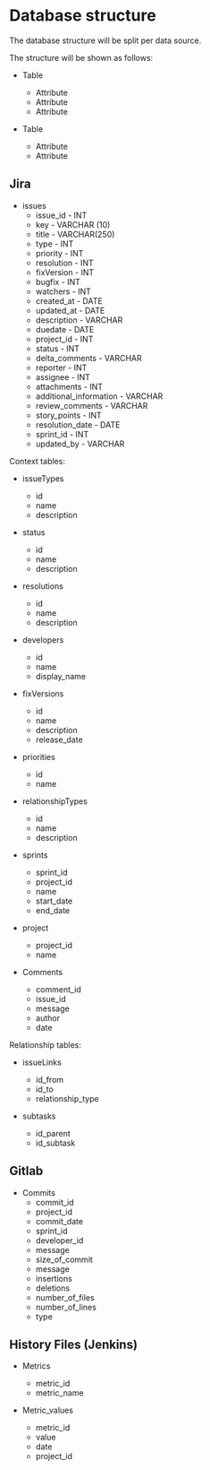 # Database structure

The database structure will be split per data source.

The structure will be shown as follows:

-   Table
    -   Attribute
    -   Attribute
    -   Attribute


-   Table
    -   Attribute
    -   Attribute

## Jira

-   issues
    -   issue_id - INT
    -   key - VARCHAR (10)
    -   title - VARCHAR(250)
    -   type - INT
    -   priority - INT
    -   resolution - INT
    -   fixVersion - INT
    -   bugfix - INT
    -   watchers - INT
    -   created_at - DATE
    -   updated_at - DATE
    -   description - VARCHAR
    -   duedate - DATE
    -   project_id - INT
    -   status - INT
    -   delta_comments - VARCHAR
    -   reporter - INT
    -   assignee - INT
    -   attachments - INT
    -   additional_information - VARCHAR
    -   review_comments - VARCHAR
    -   story_points - INT
    -   resolution_date - DATE
    -   sprint_id - INT
    -   updated_by - VARCHAR

Context tables:

-   issueTypes
    -   id
    -   name
    -   description


-   status
    -   id
    -   name
    -   description


-   resolutions
    -   id
    -   name
    -   description


-   developers
    -   id
    -   name
    -   display_name


-   fixVersions
    -   id
    -   name
    -   description
    -   release_date


-   priorities
    -   id
    -   name


-   relationshipTypes
    -   id
    -   name
    -   description


-   sprints
    -   sprint_id
    -   project_id
    -   name
    -   start_date
    -   end_date


-   project
    -   project_id
    -   name


-   Comments
    -   comment_id
    -   issue_id
    -   message
    -   author
    -   date

Relationship tables:

-   issueLinks
    -   id_from
    -   id_to
    -   relationship_type


-   subtasks
    -   id_parent
    -   id_subtask

## Gitlab

-   Commits
    -   commit_id
    -   project_id
    -   commit_date
    -   sprint_id
    -   developer_id
    -   message
    -   size_of_commit
    -   message
    -   insertions
    -   deletions
    -   number_of_files
    -   number_of_lines
    -   type

## History Files (Jenkins)

-   Metrics
    -   metric_id
    -   metric_name


-   Metric_values
    -   metric_id
    -   value
    -   date
    -   project_id
